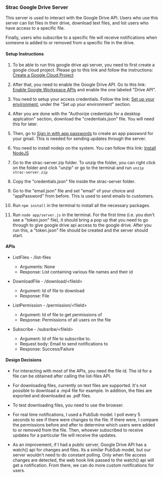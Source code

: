 ### Strac Google Drive Server

This server is used to interact with the Google Drive API. Users who use this server can list files in their drive, download text files, and list users who have access to a specific file.

Finally, users who subscribe to a specific file will receive notifications when someone is added to or removed from a specific file in the drive.

#### Setup Instructions

1. To be able to run this google drive api server, you need to first create a google cloud project. Please go to this link and follow the instructions: [Create a Google Cloud Project](https://developers.google.com/workspace/guides/create-project)

2. After that, you need to enable the Google Drive API. Go to this link: [Enable Google Workspace APIs](https://developers.google.com/workspace/guides/enable-apis) and enable the one labeled "Drive API".

3. You need to setup your access credentials. Follow the link: [Set up your environment](https://developers.google.com/drive/api/quickstart/nodejs), under the "Set up your environment" section.

4. After you are done with the "Authorize credentials for a desktop applcation" section, download the "credentials.json" file. You will need this for later.

5. Then, go to [Sign in with app passwords](https://support.google.com/accounts/answer/185833?hl=en) to create an app password for your gmail. This is needed for sending updates through the server.

6. You need to install nodejs on the system. You can follow this link: [Install NodeJS](https://nodejs.org/en)

7. Go to the strac-server.zip folder. To unzip the folder, you can right click on the folder and click "unzip" or go to the terminal and run `unzip strac-server.zip`

8. Copy the "credentials.json" file inside the strac-server folder.

9. Go to the "email.json" file and set "email" of your choice and "appPassword" from before. This is used to send emails to customers.

10. Run `npm install` in the terminal to install all the necessary packages.

11. Run `node app/server.js` in the terminal. For the first time (i.e. you don't see a "token.json" file), it should bring a pop up that you need to go through to give google drive api access to the google drive. After you run this, a "token.json" file should be created and the server should start.

#### APIs

- ListFiles - /list-files

  - Arguments: None
  - Response: List containing various file names and their id

- DownloadFile - /download/\<fileId\>

  - Argument: Id of file to download
  - Response: File

- ListPermission - /permission/\<fileId\>

  - Argument: Id of file to get permissions of
  - Response: Permissions of all users on the file

- Subscribe - /subsribe/\<fileId\>
  - Argument: Id of file to subscribe to.
  - Request body: Email to send notifications to
  - Response: Success/Failure

#### Design Decisions

- For interacting with most of the APIs, you need the file id. The id for a file can be obtained after calling the list-files API.

- For downloading files, currently on text files are supported. It's not possible to download a .mp4 file for example. In addition, the files are exported and downloaded as .pdf files.

- To test downloading files, you need to use the browser.

- For real time notifications, I used a PubSub model. I poll every 5 seconds to see if there were changes to the file. If there were, I compare the permissions before and after to determine which users were added to or removed from the file. Then, whoever subscribed to receive updates for a particular file will receive the updates.

- As an improvement, if I had a public server, Google Drive API has a watch() api for changes and files. Its a similar PubSub model, but our server wouldn't need to do constant polling. Only when file access changes are detected, the web hook link passed to the watch() api will get a notification. From there, we can do more custom notifications for users.
